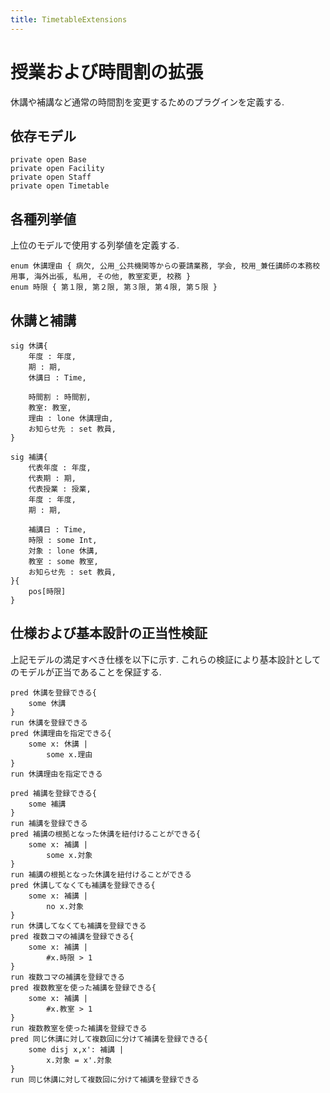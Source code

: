 ```yaml
---
title: TimetableExtensions
---
```


# 授業および時間割の拡張

休講や補講など通常の時間割を変更するためのプラグインを定義する.

## 依存モデル

```alloy
private open Base
private open Facility
private open Staff
private open Timetable

```

## 各種列挙値

上位のモデルで使用する列挙値を定義する.

```alloy
enum 休講理由 { 病欠, 公用_公共機関等からの要請業務, 学会, 校用_兼任講師の本務校用事, 海外出張, 私用, その他, 教室変更, 校務 }
enum 時限 { 第１限, 第２限, 第３限, 第４限, 第５限 }
```

## 休講と補講


```alloy
sig 休講{
	年度 : 年度,
	期 : 期,
	休講日 : Time,

	時間割 : 時間割,
	教室: 教室,
	理由 : lone 休講理由,
	お知らせ先 : set 教員,
}

sig 補講{
	代表年度 : 年度,
	代表期 : 期,
	代表授業 : 授業,
	年度 : 年度,
	期 : 期,

	補講日 : Time,
	時限 : some Int,
	対象 : lone 休講,
	教室 : some 教室,
	お知らせ先 : set 教員,
}{
	pos[時限]
}
```

## 仕様および基本設計の正当性検証

上記モデルの満足すべき仕様を以下に示す.
これらの検証により基本設計としてのモデルが正当であることを保証する.

```alloy
pred 休講を登録できる{
	some 休講
}
run 休講を登録できる
pred 休講理由を指定できる{
	some x: 休講 |
		some x.理由
}
run 休講理由を指定できる

pred 補講を登録できる{
	some 補講
}
run 補講を登録できる
pred 補講の根拠となった休講を紐付けることができる{
	some x: 補講 |
		some x.対象
}
run 補講の根拠となった休講を紐付けることができる
pred 休講してなくても補講を登録できる{
	some x: 補講 |
		no x.対象
}
run 休講してなくても補講を登録できる
pred 複数コマの補講を登録できる{
	some x: 補講 |
		#x.時限 > 1
}
run 複数コマの補講を登録できる
pred 複数教室を使った補講を登録できる{
	some x: 補講 |
		#x.教室 > 1
}
run 複数教室を使った補講を登録できる
pred 同じ休講に対して複数回に分けて補講を登録できる{
	some disj x,x': 補講 |
		x.対象 = x'.対象
}
run 同じ休講に対して複数回に分けて補講を登録できる
```
